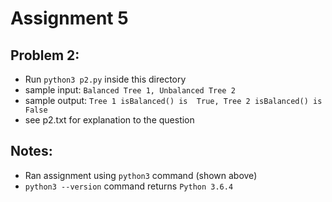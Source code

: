 # Assignment 5
## Problem 2:
* Run `python3 p2.py` inside this directory
* sample input: `Balanced Tree 1, Unbalanced Tree 2`
* sample output: `Tree 1 isBalanced() is  True, Tree 2 isBalanced() is  False`
* see p2.txt for explanation to the question

## Notes:
* Ran assignment using `python3` command (shown above)
* `python3 --version` command returns `Python 3.6.4`